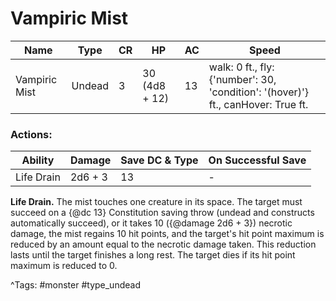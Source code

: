 # Vampiric Mist

| Name | Type | CR | HP | AC | Speed |
|------|------|----|----|----|-------|
| Vampiric Mist | Undead | 3 | 30 (4d8 + 12) | 13 | walk: 0 ft., fly: {'number': 30, 'condition': '(hover)'} ft., canHover: True ft. |

### Actions:

| Ability | Damage | Save DC & Type | On Successful Save |
|---------|--------|----------------|--------------------|
| Life Drain | 2d6 + 3 | 13 | - |


**Life Drain.** The mist touches one creature in its space. The target must succeed on a {@dc 13} Constitution saving throw (undead and constructs automatically succeed), or it takes 10 ({@damage 2d6 + 3}) necrotic damage, the mist regains 10 hit points, and the target's hit point maximum is reduced by an amount equal to the necrotic damage taken. This reduction lasts until the target finishes a long rest. The target dies if its hit point maximum is reduced to 0.

^Tags: #monster #type_undead